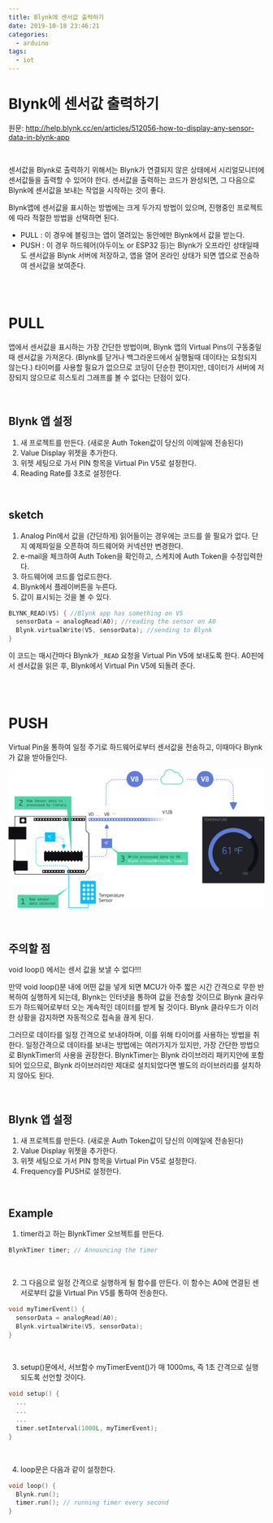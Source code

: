 ```yaml
---
title: Blynk에 센서값 출력하기
date: 2019-10-18 23:46:21
categories:
  - arduino
tags:
  - iot
---
```


# Blynk에 센서값 출력하기

원문: http://help.blynk.cc/en/articles/512056-how-to-display-any-sensor-data-in-blynk-app

<br>

센서값을 Blynk로 출력하기 위해서는 Blynk가 연결되지 않은 상태에서 시리얼모니터에 센서값들을 출력할 수 있어야 한다. ​센서값을 출력하는 코드가 완성되면, 그 다음으로 Blynk에 센서값을 보내는 작업을 시작하는 것이 좋다.

Blynk앱에 센서값을 표시하는 방법에는 크게 두가지 방법이 있으며, 진행중인 프로젝트에 따라 적절한 방법을 선택하면 된다.

*   PULL : 이 경우에 블링크는 앱이 열려있는 동안에만 Blynk에서 값을 받는다.
*   PUSH : 이 경우 하드웨어(아두이노 or ESP32 등)는 Blynk가 오프라인 상태일때도 센서값을 Blynk 서버에 저장하고, 앱을 열어 온라인 상태가 되면 앱으로 전송하여 센서값을 보여준다.

<br>

<br>

# PULL
앱에서 센서값을 표시하는 가장 간단한 방법이며, Blynk 앱의 Virtual Pins이 구동중일때 센서값을 가져온다. (Blynk를 닫거나 백그라운드에서 실행될때 데이타는 요청되지 않는다.) 타이머를 사용할 필요가 없으므로 코딩이 단순한 편이지만, 데이터가 서버에 저장되지 않으므로 히스토리 그래프를 볼 수 없다는 단점이 있다.

<br>

## Blynk 앱 설정

1.  새 프로젝트를 만든다. (새로운 Auth Token값이 당신의 이메일에 전송된다)
2.  Value Display 위젯을 추가한다.
3.  위젯 세팅으로 가서 PIN 항목을 Virtual Pin V5로 설정한다.
4.  Reading Rate를 3초로 설정한다.

<br>

## sketch

1.  Analog Pin에서 값을 (간단하게) 읽어들이는 경우에는 코드를 쓸 필요가 없다. 단지 예제파일을 오픈하여 하드웨어와 커넥션만 변경한다.
2.  e-mail을 체크하여 Auth Token을 확인하고, 스케치에 Auth Token을 수정입력한다.
3.  하드웨어에 코드를 업로드한다.
4.  Blynk에서 플레이버튼을 누른다.
5.  값이 표시되는 것을 볼 수 있다.


```C
BLYNK_READ(V5) { //Blynk app has something on V5
  sensorData = analogRead(A0); //reading the sensor on A0
  Blynk.virtualWrite(V5, sensorData); //sending to Blynk
}
```


이 코드는 매시간마다 Blynk가 `_READ` 요청을 Virtual Pin V5에 보내도록 한다. A0핀에서 센서값을 읽은 후, Blynk에서 Virtual Pin V5에 되돌려 준다.

<br>

<br>

# PUSH
Virtual Pin을 통하여 일정 주기로 하드웨어로부터 센서값을 전송하고, 이때마다 Blynk가 값을 받아들인다.

![](/image/blynk-sensor.png)

<br>

## 주의할 점

void loop() 에서는 센서 값을 보낼 수 없다!!!

만약 void loop()문 내에 어떤 값을 넣게 되면 MCU가 아주 짧은 시간 간격으로 무한 반복하여 실행하게 되는데, Blynk는 인터넷을 통하여 값을 전송할 것이므로 Blynk 클라우드가 하드웨어로부터 오는 계속적인 데이터를 받게 될 것이다. Blynk 클라우드가 이러한 상황을 감지하면 자동적으로 접속을 끊게 된다.

그러므로 데이타를 일정 간격으로 보내야하며, 이를 위해 타이머를 사용하는 방법을 취한다. 일정간격으로 데이타를 보내는 방법에는 여러가지가 있지만, 가장 간단한 방법으로 BlynkTimer의 사용을 권장한다. BlynkTimer는 Blynk 라이브러리 패키지안에 포함되어 있으므로, Blynk 라이브러리만 제대로 설치되었다면 별도의 라이브러리를 설치하지 않아도 된다.

<br>

## Blynk 앱 설정

1.  새 프로젝트를 만든다. (새로운 Auth Token값이 당신의 이메일에 전송된다)
2.  Value Display 위젯을 추가한다.
3.  위젯 세팅으로 가서 PIN 항목을 Virtual Pin V5로 설정한다.
4.  Frequency를 PUSH로 설정한다.

<br>

## Example
1. timer라고 하는 BlynkTimer 오브젝트를 만든다.
```C
BlynkTimer timer; // Announcing the timer
```

<br>


2. 그 다음으로 일정 간격으로 실행하게 될 함수를 만든다. 이 함수는 A0에 연결된 센서로부터 값을 Virtual Pin V5를 통하여 전송한다.
```C
void myTimerEvent() {
  sensorData = analogRead(A0);
  Blynk.virtualWrite(V5, sensorData);
}
```

<br>


3. setup()문에서, 서브함수 myTimerEvent()가 매 1000ms, 즉 1초 간격으로 실행되도록 선언할 것이다.
```C
void setup() {
  ...
  ...
  ...
  timer.setInterval(1000L, myTimerEvent);
}
```

<br>


4. loop문은 다음과 같이 설정한다.
```C
void loop() {
  Blynk.run();
  timer.run(); // running timer every second
}
```